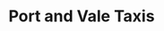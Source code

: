 ---
title: "Port and Vale Taxis"
address: "12, Fitzgerald Park, Portadown, Craigavon, Co. Armagh BT62 3QR"
tel: "07725 944021"
county: "Armagh"
category: "Taxi Services"
type: "Content"
lat: "54.413703"
lng: "-6.45931"
---